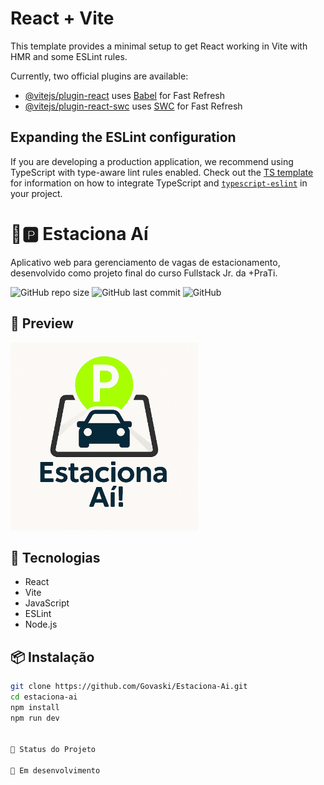 # React + Vite

This template provides a minimal setup to get React working in Vite with HMR and some ESLint rules.

Currently, two official plugins are available:

- [@vitejs/plugin-react](https://github.com/vitejs/vite-plugin-react/blob/main/packages/plugin-react) uses [Babel](https://babeljs.io/) for Fast Refresh
- [@vitejs/plugin-react-swc](https://github.com/vitejs/vite-plugin-react/blob/main/packages/plugin-react-swc) uses [SWC](https://swc.rs/) for Fast Refresh

## Expanding the ESLint configuration

If you are developing a production application, we recommend using TypeScript with type-aware lint rules enabled. Check out the [TS template](https://github.com/vitejs/vite/tree/main/packages/create-vite/template-react-ts) for information on how to integrate TypeScript and [`typescript-eslint`](https://typescript-eslint.io) in your project.
# 🚗🅿️ Estaciona Aí

Aplicativo web para gerenciamento de vagas de estacionamento, desenvolvido como projeto final do curso Fullstack Jr. da +PraTi.

![GitHub repo size](https://img.shields.io/github/repo-size/Govaski/Estaciona-Ai)
![GitHub last commit](https://img.shields.io/github/last-commit/Govaski/Estaciona-Ai)
![GitHub](https://img.shields.io/github/license/Govaski/Estaciona-Ai)

## 📸 Preview

<img src="logo-estaciona-ai.png" alt="Logo do Estaciona Aí" width="300"/>

## 🚀 Tecnologias

- React
- Vite
- JavaScript
- ESLint
- Node.js

## 📦 Instalação

```bash
git clone https://github.com/Govaski/Estaciona-Ai.git
cd estaciona-ai
npm install
npm run dev


📌 Status do Projeto

🚧 Em desenvolvimento

